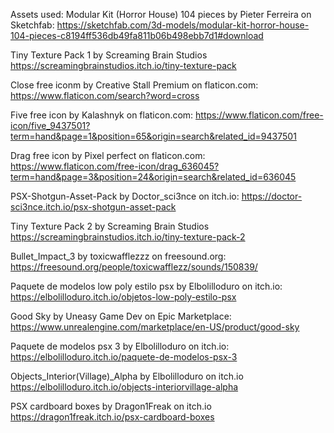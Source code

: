 Assets used:
Modular Kit (Horror House) 104 pieces by Pieter Ferreira on Sketchfab:
https://sketchfab.com/3d-models/modular-kit-horror-house-104-pieces-c8194ff536db49fa811b06b498ebb7d1#download

Tiny Texture Pack 1 by Screaming Brain Studios
https://screamingbrainstudios.itch.io/tiny-texture-pack

Close free iconm by Creative Stall Premium on flaticon.com:
https://www.flaticon.com/search?word=cross

Five free icon by Kalashnyk on flaticon.com:
https://www.flaticon.com/free-icon/five_9437501?term=hand&page=1&position=65&origin=search&related_id=9437501

Drag free icon by Pixel perfect on flaticon.com:
https://www.flaticon.com/free-icon/drag_636045?term=hand&page=3&position=24&origin=search&related_id=636045

PSX-Shotgun-Asset-Pack by Doctor_sci3nce on itch.io:
https://doctor-sci3nce.itch.io/psx-shotgun-asset-pack

Tiny Texture Pack 2 by Screaming Brain Studios
https://screamingbrainstudios.itch.io/tiny-texture-pack-2

Bullet_Impact_3 by toxicwafflezzz on freesound.org:
https://freesound.org/people/toxicwafflezz/sounds/150839/

Paquete de modelos low poly estilo psx by Elbolilloduro on itch.io:
https://elbolilloduro.itch.io/objetos-low-poly-estilo-psx

Good Sky by Uneasy Game Dev on Epic Marketplace:
https://www.unrealengine.com/marketplace/en-US/product/good-sky

Paquete de modelos psx 3 by Elbolilloduro on itch.io:
https://elbolilloduro.itch.io/paquete-de-modelos-psx-3

Objects_Interior(Village)_Alpha by Elbolilloduro on itch.io
https://elbolilloduro.itch.io/objects-interiorvillage-alpha

PSX cardboard boxes by Dragon1Freak on itch.io
https://dragon1freak.itch.io/psx-cardboard-boxes
